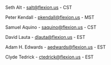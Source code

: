 Seth Alt - salt@flexion.us - CST 

Peter Kendall - pkendall@flexion.us - MST

Samuel Aquino - saquino@flexion.us - CST

David Lauta - dlauta@flexion.us - EST

Adam H. Edwards - aedwards@flexion.us - EST

Clyde Tedrick - ctedrick@flexion.us - EST

